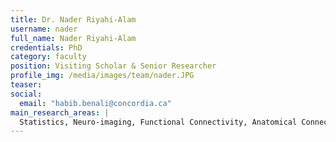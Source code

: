 ```yaml
---
title: Dr. Nader Riyahi-Alam
username: nader
full_name: Nader Riyahi-Alam
credentials: PhD
category: faculty
position: Visiting Scholar & Senior Researcher
profile_img: /media/images/team/nader.JPG
teaser:
social:
  email: "habib.benali@concordia.ca"
main_research_areas: |
  Statistics, Neuro-imaging, Functional Connectivity, Anatomical Connectivity, ...
---
```

